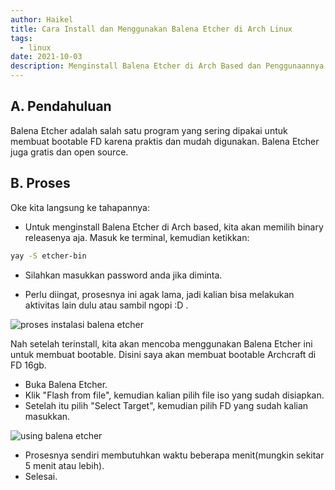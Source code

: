 ```yaml
---
author: Haikel
title: Cara Install dan Menggunakan Balena Etcher di Arch Linux
tags:
  - linux
date: 2021-10-03
description: Menginstall Balena Etcher di Arch Based dan Penggunaannya
---
```


## A. Pendahuluan

Balena Etcher adalah salah satu program yang sering dipakai untuk membuat bootable FD karena praktis dan mudah digunakan. Balena Etcher juga gratis dan open source.

## B. Proses

Oke kita langsung ke tahapannya:

- Untuk menginstall Balena Etcher di Arch based, kita akan memilih binary releasenya aja. Masuk ke terminal, kemudian ketikkan:

```sh
yay -S etcher-bin
```

- Silahkan masukkan password anda jika diminta.

- Perlu diingat, prosesnya ini agak lama, jadi kalian bisa melakukan aktivitas lain dulu atau sambil ngopi :D .

![proses instalasi balena etcher](https://ik.imagekit.io/haikelz/blog/balena-etcher-arch/sc2.png?updatedAt=1688206195911)

Nah setelah terinstall, kita akan mencoba menggunakan Balena Etcher ini untuk membuat bootable. Disini saya akan membuat bootable Archcraft di FD 16gb.

- Buka Balena Etcher.
- Klik "Flash from file", kemudian kalian pilih file iso yang sudah disiapkan.
- Setelah itu pilih "Select Target", kemudian pilih FD yang sudah kalian masukkan.

![using balena etcher](https://ik.imagekit.io/haikelz/blog/balena-etcher-arch/sc4.png?updatedAt=1688206195950)

- Prosesnya sendiri membutuhkan waktu beberapa menit(mungkin sekitar 5 menit atau lebih).
- Selesai.
